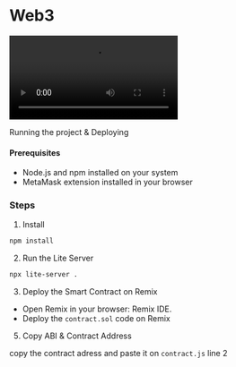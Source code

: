 # Web3 
![Demo](web3.mov)


Running the project & Deploying

#### Prerequisites
- Node.js and npm installed on your system
- MetaMask extension installed in your browser



### Steps

1. Install

```bash
npm install
```


2. Run the Lite Server

```bash
npx lite-server .
```

3. Deploy the Smart Contract on Remix

- Open Remix in your browser: Remix IDE.
- Deploy the `contract.sol` code on Remix

5. Copy ABI & Contract Address

copy the contract adress and paste it on `contract.js` line 2



